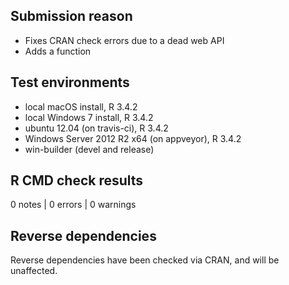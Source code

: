 ## Submission reason

* Fixes CRAN check errors due to a dead web API
* Adds a function

## Test environments

* local macOS install, R 3.4.2
* local Windows 7 install, R 3.4.2
* ubuntu 12.04 (on travis-ci), R 3.4.2
* Windows Server 2012 R2 x64 (on appveyor), R 3.4.2
* win-builder (devel and release)

## R CMD check results

0 notes | 0 errors | 0 warnings 

## Reverse dependencies

Reverse dependencies have been checked via CRAN, and will be unaffected.
